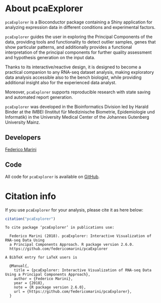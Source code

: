 # About pcaExplorer

`pcaExplorer` is a Bioconductor package containing a Shiny application for
analyzing expression data in different conditions and experimental factors. 

`pcaExplorer` guides the user in exploring the Principal Components of the data, 
providing tools and functionality to detect outlier samples, genes that show 
particular patterns, and additionally provides a functional interpretation of 
the principal components for further quality assessment and hypothesis generation
on the input data. 

Thanks to its interactive/reactive design, it is designed to become a practical
companion to any RNA-seq dataset analysis, making exploratory data analysis 
accessible also to the bench biologist, while providing additional insight also
for the experienced data analyst.

Moreover, `pcaExplorer` supports reproducible research with state saving and automated 
report generation. 

`pcaExplorer` was developed in the Bioinformatics Division led by Harald Binder 
at the IMBEI (Institut für Medizinische Biometrie, Epidemiologie und Informatik) 
in the University Medical Center of the Johannes Gutenberg University Mainz.

## Developers

<a href="mailto:marinif@uni-mainz.de" class="btn btn-primary">Federico Marini</a>

## Code

All code for `pcaExplorer` is available on 
<a href="https://github.com/federicomarini/pcaExplorer" target="_blank">GitHub</a>.

# Citation info

If you use `pcaExplorer` for your analysis, please cite it as here below:

```r
citation("pcaExplorer")
```

```
To cite package ‘pcaExplorer’ in publications use:

  Federico Marini (2018). pcaExplorer: Interactive Visualization of RNA-seq Data Using
  a Principal Components Approach. R package version 2.6.0.
  https://github.com/federicomarini/pcaExplorer

A BibTeX entry for LaTeX users is

  @Manual{,
    title = {pcaExplorer: Interactive Visualization of RNA-seq Data Using a Principal Components Approach},
    author = {Federico Marini},
    year = {2018},
    note = {R package version 2.6.0},
    url = {https://github.com/federicomarini/pcaExplorer},
  }
```

